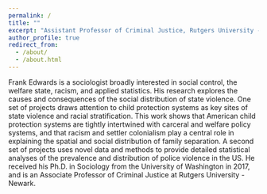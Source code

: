 ```yaml
---
permalink: /
title: ""
excerpt: "Assistant Professor of Criminal Justice, Rutgers University - Newark"
author_profile: true
redirect_from: 
  - /about/
  - /about.html
---
```


Frank Edwards is a sociologist broadly interested in social control, the welfare state, racism, and applied statistics. His research explores the causes and consequences of the social distribution of state violence. One set of projects draws attention to child protection systems as key sites of state violence and racial stratification. This work shows that American child protection systems are tightly intertwined with carceral and welfare policy systems, and that racism and settler colonialism play a central role in explaining the spatial and social distribution of family separation. A second set of projects uses novel data and methods to provide detailed statistical analyses of the prevalence and distribution of police violence in the US. He received his Ph.D. in Sociology from the University of Washington in 2017, and is an Associate Professor of Criminal Justice at Rutgers University - Newark.

